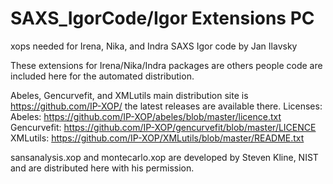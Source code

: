 # SAXS_IgorCode/Igor Extensions PC

xops needed for Irena, Nika, and Indra SAXS Igor code by Jan Ilavsky

These extensions for Irena/Nika/Indra packages are others people code are included here for the automated distribution.

Abeles, Gencurvefit, and XMLutils main distribution site is 
		https://github.com/IP-XOP/
the latest releases are available there. 
Licenses:
Abeles: 		https://github.com/IP-XOP/abeles/blob/master/licence.txt
Gencurvefit: 	https://github.com/IP-XOP/gencurvefit/blob/master/LICENCE
XMLutils: 		https://github.com/IP-XOP/XMLutils/blob/master/README.txt

sansanalysis.xop and montecarlo.xop are developed by Steven Kline, NIST 
and are distributed here with his permission. 